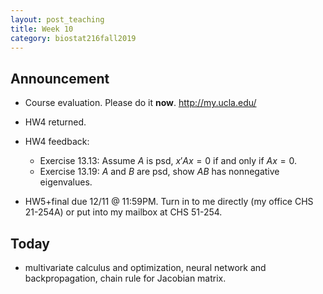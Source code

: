 ```yaml
---
layout: post_teaching
title: Week 10
category: biostat216fall2019
---
```


## Announcement

* Course evaluation. Please do it **now**. <http://my.ucla.edu/>

* HW4 returned.

* HW4 feedback:   
    - Exercise 13.13: Assume $A$ is psd, $x' A x = 0$ if and only if $Ax = 0$.   
    - Exercise 13.19: $A$ and $B$ are psd, show $AB$ has nonnegative eigenvalues.  

* HW5+final due 12/11 @ 11:59PM. Turn in to me directly (my office CHS 21-254A) or put into my mailbox at CHS 51-254.

## Today

* multivariate calculus and optimization, neural network and backpropagation, chain rule for Jacobian matrix.


